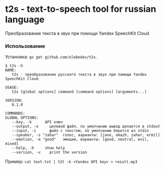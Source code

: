 # t2s - text-to-speech tool for russian language

Преобразование текста в звук при помощи Yandex SpeechKit Cloud

### Использование
Установка: `go get github.com/olebedev/t2s`.

```
$ t2s -h
NAME:
   t2s - преобразование русского текста в звук при помощи Yandex SpeechKit Cloud

USAGE:
   t2s [global options] command [command options] [arguments...]

VERSION:
   0.1.0

COMMANDS:
GLOBAL OPTIONS:
   --key, -k      API ключ
   --output, -o     целевой файл, по умолчанию вывод делается в stdout
   --input, -i      файл с текстом, по умолчанию берется из stdin
   --speaker, -s "zahar"  голос, варианты: [jane, omazh, zahar, ermil]
   --emotion, -e "good"   эмоции, варианты: [good, neutral, evil, mixed]
   --help, -h     show help
   --version, -v    print the version
```

Пример: `cat text.txt | t2t -k <Yandex API key> > result.mp3`
